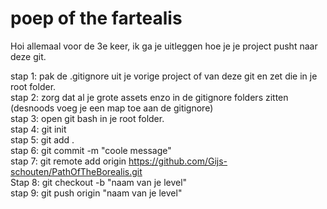 # poep of the fartealis

Hoi allemaal voor de 3e keer, ik ga je uitleggen hoe je je project pusht naar deze git.

stap 1: pak de .gitignore uit je vorige project of van deze git en zet die in je root folder.  
stap 2: zorg dat al je grote assets enzo in de gitignore folders zitten (desnoods voeg je een map toe aan de gitignore)  
stap 3: open git bash in je root folder.  
stap 4: git init  
stap 5: git add .  
stap 6: git commit -m "coole message"  
stap 7: git remote add origin https://github.com/Gijs-schouten/PathOfTheBorealis.git  
Stap 8: git checkout -b "naam van je level"  
stap 9: git push origin "naam van je level"  
